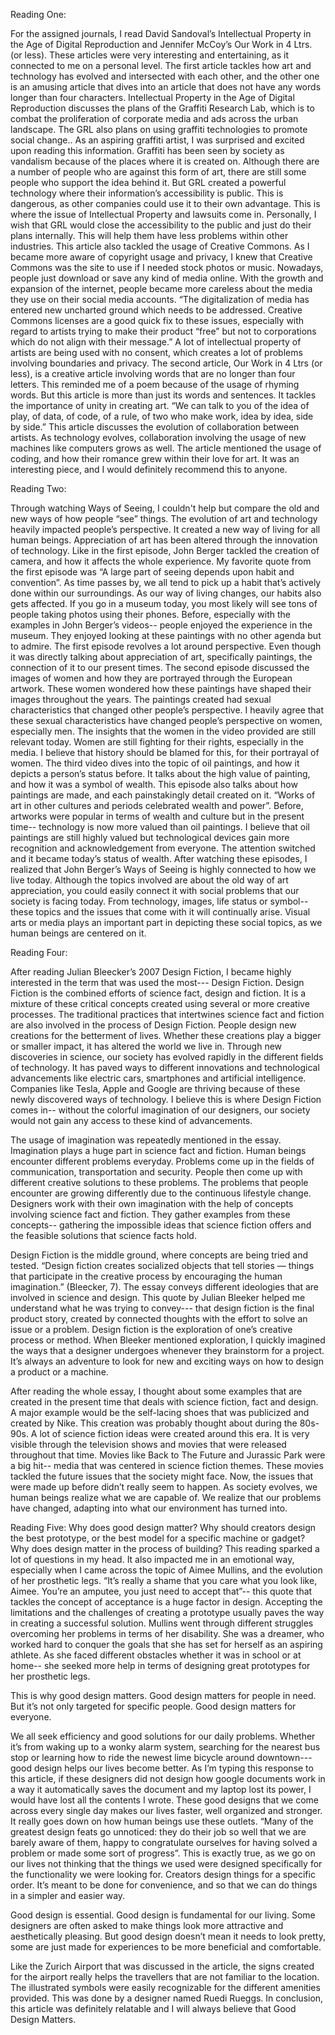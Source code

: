 Reading One:

For the assigned journals, I read David Sandoval’s Intellectual Property in the Age of Digital Reproduction and Jennifer McCoy’s Our Work in 4 Ltrs. (or less). These articles were very interesting and entertaining, as it connected to me on a personal level. The first article tackles how art and technology has evolved and intersected with each other, and the other one is an amusing article that dives into an article that does not have any words longer than four characters. 
Intellectual Property in the Age of Digital Reproduction discusses the plans of the Graffiti Research Lab, which is to combat the proliferation of corporate media and ads across the urban landscape. The GRL also plans on using graffiti technologies to promote social change.. As an aspiring graffiti artist, I was surprised and excited upon reading this information. Graffiti has been seen by society as vandalism because of the places where it is created on. Although there are a number of people who are against this form of art, there are still some people who support the idea behind it. 
But GRL created a powerful technology where their information’s accessibility is public. This is dangerous, as other companies could use it to their own advantage. This is where the issue of Intellectual Property and lawsuits come in. Personally, I wish that GRL would close the accessibility to the public and just do their plans internally. This will help them have less problems within other industries. This article also tackled the usage of Creative Commons. As I became more aware of copyright usage and privacy, I knew that Creative Commons was the site to use if I needed stock photos or music. Nowadays, people just download or save any kind of media online. With the growth and expansion of the internet, people became more careless about the media they use on their social media accounts. “The digitalization of media has entered new uncharted ground which needs to be addressed. Creative Commons licenses are a good quick fix to these issues, especially with regard to artists trying to make their product “free” but not to corporations which do not align with their message.” A lot of intellectual property of artists are being used with no consent, which creates a lot of problems involving boundaries and privacy. 
The second article, Our Work in 4 Ltrs (or less), is a creative article involving words that are no longer than four letters. This reminded me of a poem because of the usage of rhyming words. But this article is more than just its words and sentences. It tackles the importance of unity in creating art. “We can talk to you of the idea of play, of data, of code, of a rule, of two who make work, idea by idea, side by side.” This article discusses the evolution of collaboration between artists. As technology evolves, collaboration involving 
the usage of new machines like computers grows as well. The article mentioned the usage of coding, and how their romance grew within their love for art. It was an interesting piece, and I would definitely recommend this to anyone. 


Reading Two:

Through watching Ways of Seeing, I couldn't help but compare the old and new ways of how people “see” things. The evolution of art and technology heavily impacted people’s perspective. It created a new way of living for all human beings. Appreciation of art has been altered through the innovation of technology. Like in the first episode, John Berger tackled the creation of camera, and how it affects the whole experience. 
My favorite quote from the first episode was “A large part of seeing depends upon habit and convention”. As time passes by, we all tend to pick up a habit that’s actively done within our surroundings. As our way of living changes, our habits also gets affected. If you go in a museum today, you most likely will see tons of people taking photos using their phones. Before, especially with the examples in John Berger’s videos-- people enjoyed the experience in the museum. They enjoyed looking at these paintings with no other agenda but to admire. The first episode revolves a lot around perspective. Even though it was directly talking about appreciation of art, specifically paintings, the connection of it to our present times. The second episode discussed the images of women and how they are portrayed through the European artwork. These women wondered how these paintings have shaped their images throughout the years. The paintings created had sexual characteristics that changed other people’s perspective. I heavily agree that these sexual characteristics have changed people’s perspective on women, especially men. The insights that the women in the video provided are still relevant today. Women are still fighting for their rights, especially in the media. I believe that history should be blamed for this, for their portrayal of women. 
The third video dives into the topic of oil paintings, and how it depicts a person’s status before. It talks about the high value of painting, and how it was a symbol of wealth. This episode also talks about how paintings are made, and each painstakingly detail created on it. “Works of art in other cultures and periods celebrated wealth and power”. Before, artworks were popular in terms of wealth and culture but in the present time-- technology is now more valued than oil paintings. I believe that oil paintings are still highly valued but technological devices gain more recognition and 
acknowledgement from everyone. The attention switched and it became today’s status of wealth. 
After watching these episodes, I realized that John Berger’s Ways of Seeing is highly connected to how we live today. Although the topics involved are about the old way of art appreciation, you could easily connect it with social problems that our society is facing today. From technology, images, life status or symbol-- these topics and the issues that come with it will continually arise. Visual arts or media plays an important part in depicting these social topics, as we human beings are centered on it. 


Reading Four:

After reading Julian Bleecker’s 2007 Design Fiction, I became highly interested in the term that was used the most--- Design Fiction. Design Fiction is the combined efforts of science fact, design and fiction. It is a mixture of these critical concepts created using several or more creative processes. The traditional practices that intertwines science fact and fiction are also involved in the process of Design Fiction. People design new creations for the betterment of lives. Whether these creations play a bigger or smaller impact, it has altered the world we live in. Through new discoveries in science, our society has evolved rapidly in the different fields of technology. It has paved ways to different innovations and technological advancements like electric cars, smartphones and artificial intelligence. Companies like Tesla, Apple and Google are thriving because of these newly discovered ways of technology. I believe this is where Design Fiction comes in-- without the colorful imagination of our designers, our society would not gain any access to these kind of advancements. 

The usage of imagination was repeatedly mentioned in the essay. Imagination plays a huge part in science fact and fiction. Human beings encounter different problems everyday. Problems come up in the fields of communication, transportation and security. People then come up with different creative solutions to these problems. The problems that people encounter are growing differently due to the continuous lifestyle change. Designers work with their own imagination with the help of concepts involving science fact and fiction. They gather examples from these concepts-- gathering the impossible ideas that science fiction offers and the feasible solutions that science facts hold. 

Design Fiction is the middle ground, where concepts are being tried and tested. “Design fiction creates socialized objects that tell stories — things that participate in the creative process by encouraging the human imagination.” (Bleecker, 7). The essay conveys different ideologies that are involved in science and design. This quote by Julian Bleeker helped me understand what he was trying to convey--- that design fiction is the final product story, created by connected thoughts with the effort to solve an issue or a problem. Design fiction is the exploration of one’s creative process or method. When Bleeker mentioned exploration, I quickly imagined the ways that a designer undergoes whenever they brainstorm for a project. It’s always an adventure to look for new and exciting ways on how to design a product or a machine.

After reading the whole essay, I thought about some examples that are created in the present time that deals with science fiction, fact and design. A major example would be the self-lacing shoes that was publicized and created by Nike. This creation was probably thought about during the 80s-90s. A lot of science fiction ideas were created around this era. It is very visible through the television shows and movies that were released throughout that time. Movies like Back to The Future and Jurassic Park were a big hit-- media that was centered in science fiction themes. These movies tackled the future issues that the society might face. Now, the issues that were made up before didn’t really seem to happen. As society evolves, we human beings realize what we are capable of. We realize that our problems have changed, adapting into what our environment has turned into. 


Reading Five:
Why does good design matter? Why should creators design the best prototype, or the best model for a specific machine or gadget? Why does design matter in the process of building? This reading sparked a lot of questions in my head. It also impacted me in an emotional way, especially when I came across the topic of Aimee Mullins, and the evolution of her prosthetic legs. “It’s really a shame that you care what you look like, Aimee. You’re an amputee, you just need to accept that”-- this quote that tackles the concept of acceptance is a huge factor in design. Accepting the limitations and the challenges of creating a prototype usually paves the way in creating a successful solution. Mullins went through different struggles overcoming her problems in terms of her disability. She was a dreamer, who worked hard to conquer the goals that she has set for herself as an aspiring athlete. As she faced different obstacles whether it was in school or at home-- she seeked more help in terms of designing great prototypes for her prosthetic legs.

This is why good design matters. Good design matters for people in need. But it’s not only targeted for specific people. Good design matters for everyone.

We all seek efficiency and good solutions for our daily problems. Whether it’s from waking up to a wonky alarm system, searching for the nearest bus stop or learning how to ride the newest lime bicycle around downtown--- good design helps our lives become better. As I’m typing this response to this article, if these designers did not design how google documents work in a way it automatically saves the document and my laptop lost its power, I would have lost all the contents I wrote. These good designs that we come across every single day makes our lives faster, well organized and stronger. It really goes down on how human beings use these outlets.
“Many of the greatest design feats go unnoticed: they do their job so well that we are barely aware of them, happy to congratulate ourselves for having solved a problem or made some sort of progress”. This is exactly true, as we go on our lives not thinking that the things we used were designed specifically for the functionality we were looking for. Creators design things for a specific order. It’s meant to be done for convenience, and so that we can do things in a simpler and easier way.

Good design is essential. Good design is fundamental for our living. Some designers are often asked to make things look more attractive and aesthetically pleasing. But good design doesn’t mean it needs to look pretty, some are just made for experiences to be more beneficial and comfortable.

Like the Zurich Airport that was discussed in the article, the signs created for the airport really helps the travellers that are not familiar to the location. The illustrated symbols were easily recognizable for the different amenities provided. This was done by a designer named Ruedi Rueggs. 
In conclusion, this article was definitely relatable and I will always believe that Good Design Matters.
